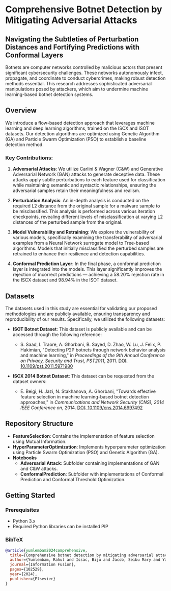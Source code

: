 # Comprehensive Botnet Detection by Mitigating Adversarial Attacks

## Navigating the Subtleties of Perturbation Distances and Fortifying Predictions with Conformal Layers

Botnets are computer networks controlled by malicious actors that present significant cybersecurity challenges. These networks autonomously infect, propagate, and coordinate to conduct cybercrimes, making robust detection methods essential. This research addresses sophisticated adversarial manipulations posed by attackers, which aim to undermine machine learning-based botnet detection systems.

## Overview

We introduce a flow-based detection approach that leverages machine learning and deep learning algorithms, trained on the ISCX and ISOT datasets. Our detection algorithms are optimized using Genetic Algorithm (GA) and Particle Swarm Optimization (PSO) to establish a baseline detection method.

### Key Contributions:

1. **Adversarial Attacks**: We utilize Carlini & Wagner (C&W) and Generative Adversarial Network (GAN) attacks to generate deceptive data. These attacks apply subtle perturbations to each feature used for classification while maintaining semantic and syntactic relationships, ensuring the adversarial samples retain their meaningfulness and realism.

2. **Perturbation Analysis**: An in-depth analysis is conducted on the required L2 distance from the original sample for a malware sample to be misclassified. This analysis is performed across various iteration checkpoints, revealing different levels of misclassification at varying L2 distances of the perturbed sample from the original.

3. **Model Vulnerability and Retraining**: We explore the vulnerability of various models, specifically examining the transferability of adversarial examples from a Neural Network surrogate model to Tree-based algorithms. Models that initially misclassified the perturbed samples are retrained to enhance their resilience and detection capabilities.

4. **Conformal Prediction Layer**: In the final phase, a conformal prediction layer is integrated into the models. This layer significantly improves the rejection of incorrect predictions — achieving a 58.20% rejection rate in the ISCX dataset and 98.94% in the ISOT dataset.

## Datasets

The datasets used in this study are essential for validating our proposed methodologies and are publicly available, ensuring transparency and reproducibility of our results. Specifically, we utilized the following datasets:

- **ISOT Botnet Dataset**: This dataset is publicly available and can be accessed through the following reference:
  - S. Saad, I. Traore, A. Ghorbani, B. Sayed, D. Zhao, W. Lu, J. Felix, P. Hakimian, "Detecting P2P botnets through network behavior analysis and machine learning," in *Proceedings of the 9th Annual Conference on Privacy, Security and Trust, PST2011*, 2011. [DOI: 10.1109/pst.2011.5971980](http://dx.doi.org/10.1109/pst.2011.5971980)

- **ISCX 2014 Botnet Dataset**: This dataset can be requested from the dataset owners:
  - E. Beigi, H. Jazi, N. Stakhanova, A. Ghorbani, "Towards effective feature selection in machine learning-based botnet detection approaches," in *Communications and Network Security (CNS), 2014 IEEE Conference on*, 2014. [DOI: 10.1109/cns.2014.6997492](http://dx.doi.org/10.1109/cns.2014.6997492)

## Repository Structure

- **FeatureSelection**: Contains the implementation of feature selection using Mutual Information.
- **HyperParameterOptimization**: Implements hyperparameter optimization using Particle Swarm Optimization (PSO) and Genetic Algorithm (GA).
- **Notebooks**
  - **Adversarial Attack**: Subfolder containing implementations of GAN and C&W attacks.
  - **ConformalPrediction**: Subfolder with implementations of Conformal Prediction and Conformal Threshold Optimization.

## Getting Started




### Prerequisites

- Python 3.x
- Required Python libraries can be installed PIP

### BibTeX
```bibtex
@article{yumlembam2024comprehensive,
  title={Comprehensive botnet detection by mitigating adversarial attacks, navigating the subtleties of perturbation distances and fortifying predictions with conformal layers},
  author={Yumlembam, Rahul and Issac, Biju and Jacob, Seibu Mary and Yang, Longzhi},
  journal={Information Fusion},
  pages={102529},
  year={2024},
  publisher={Elsevier}
}

```
